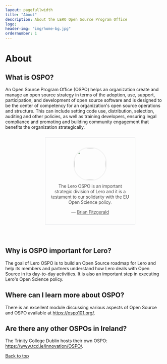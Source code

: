 ```yaml
---
layout: pagefullwidth
title: "About"
description: About the LERO Open Source Program Office
logo:
header-img: "img/home-bg.jpg"
ordernumber: 1
---
```


<html>
<style>
.pquote {
    border: 1px #e1e4e8 solid;
    border-top-color: rgb(225, 228, 232);
    border-top-style: solid;
    border-top-width: 1px;
    border-right-color: rgb(225, 228, 232);
    border-right-style: solid;
    border-right-width: 1px;
    border-bottom-color: rgb(225, 228, 232);
    border-bottom-style: solid;
    border-bottom-width: 1px;
    border-left-color: rgb(225, 228, 232);
    border-left-style: solid;
    border-left-width: 1px;
    border-image-source: initial;
    border-image-slice: initial;
    border-image-width: initial;
    border-image-outset: initial;
    border-image-repeat: initial;
    padding: 50px;
    padding-top: 16px;
    padding-right: 16px;
    padding-bottom: 16px;
    padding-left: 16px;
    margin-top: 24px;
    margin-right: auto;
    margin-left: 25%;
    margin-bottom: 24px;
    text-align: center;
    font-weight: 300;
    width: 50%;
}
.pquote img.pquote-avatar {
    border-radius: 50px;
    border: 3px solid #F3F3F3;
    border-top-color: rgb(243, 243, 243);
    border-top-style: solid;
    border-top-width: 3px;
    border-right-color: rgb(243, 243, 243);
    border-right-style: solid;
    border-right-width: 3px;
    border-bottom-color: rgb(243, 243, 243);
    border-bottom-style: solid;
    border-bottom-width: 3px;
    border-left-color: rgb(243, 243, 243);
    border-left-style: solid;
    border-left-width: 3px;
    border-image-source: initial;
    border-image-slice: initial;
    border-image-width: initial;
    border-image-outset: initial;
    border-image-repeat: initial;
    height: 100px;
    width: 100px;
    display: block;
    margin: 0 auto 8px;
    margin-top: 0px;
    margin-right: auto;
    margin-bottom: 8px;
    margin-left: auto;
}
.div {
    display: block;
}
.article{
  width: 80%;
}

</style>
</html>

# About <a name="Top"></a>

## What is OSPO?

An Open Source Program Office (OSPO) helps an organization create and manage an open source strategy in terms of the adoption, use, support, participation, and development of open source software and is designed to be the center of competency for an organization's open source operations and structure. This can include setting code use, distribution, selection, auditing and other policies, as well as training developers, ensuring legal compliance and promoting and building community engagement that benefits the organization strategically.

<html>
<div>
  <div class="pquote">
  <p><img src="../img/people/brian.png" class="pquote-avatar">
  The Lero OSPO is an important strategic division of Lero and it is a testament to our solidarity with the EU Open Science policy.
  </p>
  <p class="pquote-credit">
— <a href="https://lero.ie/people/brian-fitzgerald">Brian Fitzgerald</a>
  </p>
</div>
</div>
<br>
</html>

## Why is OSPO important for Lero?

The goal of Lero OSPO is to build an Open Source roadmap for Lero and help its members and partners understand how Lero deals with Open Source in its day-to-day activities. It is also an important step in executing Lero's Open Science policy.

## Where can I learn more about OSPO?

There is an excellent module discussing various aspects of Open Source and OSPO available at <https://ospo101.org/>.

## Are there any other OSPOs in Ireland?

The Trinity College Dublin hosts their own OSPO: <https://www.tcd.ie/innovation/OSPO/>.

[Back to top](#Top)
